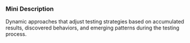 ### Mini Description

Dynamic approaches that adjust testing strategies based on accumulated results, discovered behaviors, and emerging patterns during the testing process.
